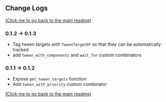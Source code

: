 ## Change Logs

[(Click me to go back to the main readme)](README.md)

### 0.1.2 -> 0.1.3

* Tag tween targets with `TweenTargetOf` so that they can be automatically tracked
* add `tween_with_components` and `wait_for` custom combinators

### 0.1.1 -> 0.1.2

* Expose `get_tween_targets` function
* Add `tween_with_priority` custom combinator

[(Click me to go back to the main readme)](README.md)